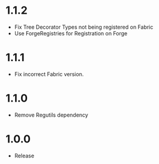 # 1.1.2
* Fix Tree Decorator Types not being registered on Fabric
* Use ForgeRegistries for Registration on Forge

# 1.1.1
* Fix incorrect Fabric version.

# 1.1.0
* Remove Regutils dependency

# 1.0.0
* Release